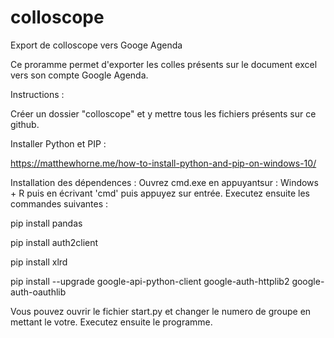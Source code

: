 # colloscope
Export de colloscope vers Googe Agenda

Ce proramme permet d'exporter les colles présents sur le document excel vers son compte Google Agenda.




Instructions :




Créer un dossier "colloscope" et y mettre tous les fichiers présents sur ce github.


Installer Python et PIP :

https://matthewhorne.me/how-to-install-python-and-pip-on-windows-10/


Installation des dépendences :
Ouvrez cmd.exe en appuyantsur : Windows + R puis en écrivant 'cmd' puis appuyez sur entrée. Executez ensuite les commandes suivantes :


pip install pandas

pip install auth2client

pip install xlrd

pip install --upgrade google-api-python-client google-auth-httplib2 google-auth-oauthlib





Vous pouvez ouvrir le fichier start.py et changer le numero de groupe en mettant le votre.
Executez ensuite le programme.
